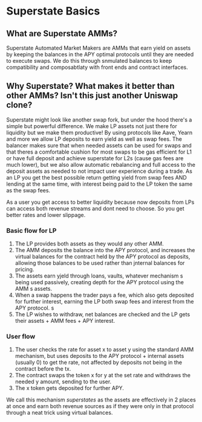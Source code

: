 # Superstate Basics

## What are Superstate AMMs?
Superstate Automated Market Makers are AMMs that earn yield on assets by keeping the balances in the APY optimal protocols until they are needed to execute swaps. We do this through snmulated balances to keep compatibility and composabtlaty with front ends and contract interfaces.

## Why Superstate? What makes it better than other AMMs? Isn't this just another Uniswap clone?
Superstate might look like another swap fork, but under the hood there's a simple but powerful difference. We make LP assets not just there for liquidity but we make them productive! By using protocols like Aave, Yearn and more we allow LP deposits to earn yield as well as swap fees. The balancer makes sure that when needed assets can be used for swaps and that theres a comfortable cushion for most swaps to be gas efficient for L1 or have full deposit and achieve superstate for L2s (cause gas fees are much lower), but we also allow automatic rebalancing and full access to the deposit assets as needed to not impact user experience during a trade. As an LP you get the best possible return getting yield from swap fees AND lending at the same time, with interest being paid to the LP token the same as the swap fees.

As a user you get access to better liquidity because now deposits from LPs can access both revenue streams and dont need to choose. So you get better rates and lower slippage.

### Basic flow for LP
1. The LP provides both assets as they would any other AMM.
2. The AMM deposits the balance into the APY protocol, and increases the virtual balances for the contract held by the APY protocol as deposits, allowing those balances to be used rather than jnternal balances for pricing.
3. The assets earn yjeld through loans, vaults, whatever mechanism s being used passively, creating depth for the APY protocol using the AMM s assets.
4. When a swap happens the trader pays a fee, which also gets deposited for further interest, earning the LP both swap fees and interest from the APY protocol. s
5. The LP wishes to withdraw, net balances are checked and the LP gets their assets + AMM fees + APY interest.

### User flow
1. The user checks the rate for asset x to asset y using the standard AMM mechanism, but uses deposits to the APY protocol + internal assets (usually 0) to get the rate, not affected by deposits not being in the contract before the tx.
2. The contract swaps the token x for y at the set rate and withdraws the needed y amount, sending to the user.
3. The x token gets deposited for further APY.

We call this mechanism *superstates* as the assets are effectively in 2 places at once and earn both revenue sources as if they were only in that protocol through a neat trick using virtual balances.

